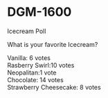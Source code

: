 # DGM-1600

Icecream Poll

What is your favorite Icecream?

Vanilla: 6 votes<br/>
Rasberry Swirl:10 votes<br/>
Neopalitan:1 vote<br/>
Chocolate: 14 votes<br/>
Strawberry Cheesecake: 8 votes<br/>
